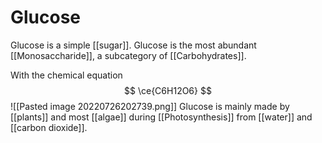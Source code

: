 # Glucose

Glucose is a simple [[sugar]]. Glucose is the most abundant [[Monosaccharide]], a subcategory of [[Carbohydrates]].

With the chemical equation
$$
\ce{C6H12O6}
$$
![[Pasted image 20220726202739.png]]
Glucose is mainly made by [[plants]] and most [[algae]] during [[Photosynthesis]] from [[water]] and [[carbon dioxide]].